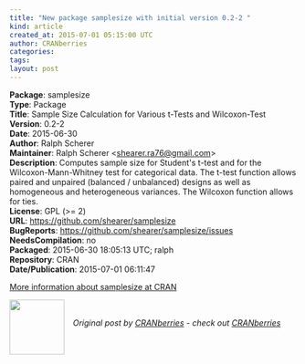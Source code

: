 ```yaml
---
title: "New package samplesize with initial version 0.2-2 "
kind: article
created_at: 2015-07-01 05:15:00 UTC
author: CRANberries
categories: 
tags: 
layout: post
---
```

<strong>Package</strong>: samplesize<br>
<strong>Type</strong>: Package<br>
<strong>Title</strong>: Sample Size Calculation for Various t-Tests and Wilcoxon-Test<br>
<strong>Version</strong>: 0.2-2<br>
<strong>Date</strong>: 2015-06-30<br>
<strong>Author</strong>: Ralph Scherer<br>
<strong>Maintainer</strong>: Ralph Scherer &lt;shearer.ra76@gmail.com&gt;<br>
<strong>Description</strong>: Computes sample size for Student's t-test and for the Wilcoxon-Mann-Whitney test for categorical data. The t-test function allows paired and unpaired (balanced / unbalanced) designs as well as homogeneous and heterogeneous variances. The Wilcoxon function allows for ties.<br>
<strong>License</strong>: GPL (&gt;= 2)<br>
<strong>URL</strong>: https://github.com/shearer/samplesize<br>
<strong>BugReports</strong>: https://github.com/shearer/samplesize/issues<br>
<strong>NeedsCompilation</strong>: no<br>
<strong>Packaged</strong>: 2015-06-30 18:05:13 UTC; ralph<br>
<strong>Repository</strong>: CRAN<br>
<strong>Date/Publication</strong>: 2015-07-01 06:11:47<br>

<p>
<a href="http://cran.r-project.org/web/packages/samplesize/index.html">More information about samplesize at CRAN</a><div class="author">
  <img src="" style="width: 96px; height: 96;">
  <span style="position: absolute; padding: 32px 15px;">
    <i>Original post by <a href="http://twitter.com/">CRANberries</a> - check out <a href="http://dirk.eddelbuettel.com/cranberries">CRANberries   </a></i>
  </span>
</div>
